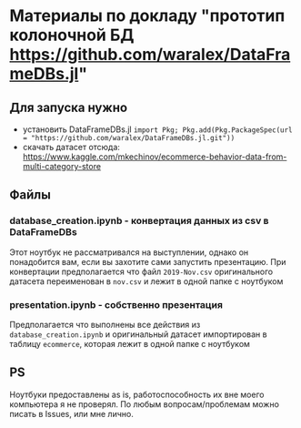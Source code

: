 # Материалы по докладу "прототип колоночной БД https://github.com/waralex/DataFrameDBs.jl"

## Для запуска нужно

* установить DataFrameDBs.jl `import Pkg; Pkg.add(Pkg.PackageSpec(url = "https://github.com/waralex/DataFrameDBs.jl.git"))`
* скачать датасет отсюда: https://www.kaggle.com/mkechinov/ecommerce-behavior-data-from-multi-category-store

## Файлы

### database_creation.ipynb - конвертация данных из csv в DataFrameDBs

Этот ноутбук не рассматривался на выступлении, однако он понадобится вам, если вы захотите сами запустить презентацию.
При конвертации предполагается что файл `2019-Nov.csv` оригинального датасета переименован в `nov.csv` и лежит в одной папке с ноутбуком

### presentation.ipynb - собственно презентация

Предполагается что выполнены все действия из `database_creation.ipynb` и оригинальный датасет импортирован в таблицу `ecommerce`, которая лежит в одной папке с ноутбуком

## PS

Ноутбуки предоставлены as is, работоспособность их вне моего компьютера я не проверял. По любым вопросам/проблемам можно писать в Issues, или мне лично.
